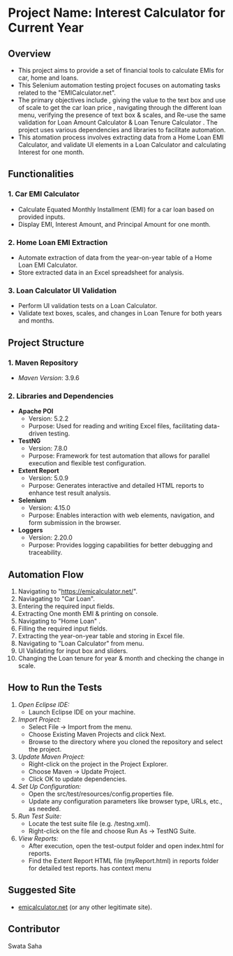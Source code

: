 # Project Name: Interest Calculator for Current Year

## Overview
 
- This project aims to provide a set of financial tools to calculate EMIs for car, home and loans. 
- This Selenium automation testing project focuses on automating tasks related to the "EMICalculator.net". 
- The primary objectives include , giving the value to the text box and use of scale to get the car loan price , navigating through the different loan menu, verifying the presence of text box & scales, and  Re-use the same validation for Loan Amount Calculator & Loan Tenure Calculator . The project uses various dependencies and libraries to facilitate automation.
- This atomation process involves extracting data from a Home Loan EMI Calculator, and validate UI elements in a Loan Calculator and calculating Interest for one month.
 
## Functionalities
 
### 1. Car EMI Calculator
- Calculate Equated Monthly Installment (EMI) for a car loan based on provided inputs.
- Display EMI, Interest Amount, and Principal Amount for one month.
 
### 2. Home Loan EMI Extraction
- Automate extraction of data from the year-on-year table of a Home Loan EMI Calculator.
- Store extracted data in an Excel spreadsheet for analysis.
 
### 3. Loan Calculator UI Validation
- Perform UI validation tests on a Loan Calculator.
- Validate text boxes, scales, and changes in Loan Tenure for both years and months.

## Project Structure
### 1. Maven Repository
- *Maven Version*: 3.9.6

### 2. Libraries and Dependencies
- **Apache POI**
  - Version: 5.2.2
  - Purpose: Used for reading and writing Excel files, facilitating data-driven testing.
- **TestNG**
  - Version: 7.8.0
  - Purpose: Framework for test automation that allows for parallel execution and flexible test configuration.
- **Extent Report**
  - Version: 5.0.9
  - Purpose: Generates interactive and detailed HTML reports to enhance test result analysis.
- **Selenium**
  - Version: 4.15.0
  - Purpose: Enables interaction with web elements, navigation, and form submission in the browser.
- **Loggers**
  - Version: 2.20.0
  - Purpose: Provides logging capabilities for better debugging and traceability.

## Automation Flow
1. Navigating to "https://emicalculator.net/".
2. Naviagating to "Car Loan".
3. Entering the required input fields.
4. Extracting One month EMI & printing on console.
5. Navigating to "Home Loan" .
6. Filling the required input fields.
7. Extracting the year-on-year table and storing in Excel file.
8. Navigating to "Loan Calculator" from menu.
9. UI Validating for input box and sliders.
10. Changing the Loan tenure for year & month and checking the change in scale.
    
## How to Run the Tests
1. *Open Eclipse IDE:*
   - Launch Eclipse IDE on your machine.
2. *Import Project:*
   - Select File -> Import from the menu.
   - Choose Existing Maven Projects and click Next.
   - Browse to the directory where you cloned the repository and select the project.
3. *Update Maven Project:*
   - Right-click on the project in the Project Explorer.
   - Choose Maven -> Update Project.
   - Click OK to update dependencies.
4. *Set Up Configuration:*
   - Open the src/test/resources/config.properties file.
   - Update any configuration parameters like browser type, URLs, etc., as needed.
5. *Run Test Suite:*
   - Locate the test suite file (e.g. /testng.xml).
   - Right-click on the file and choose Run As -> TestNG Suite.
6. *View Reports:*
   - After execution, open the test-output folder and open index.html for reports.
   - Find the Extent Report HTML file (myReport.html) in reports folder for detailed test reports.
has context menu

## Suggested Site
- [emicalculator.net](https://emicalculator.net) (or any other legitimate site).

## Contributor
Swata Saha